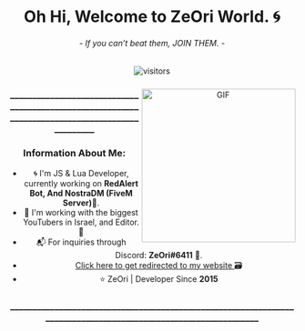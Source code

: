<p>
  <h1 align="center"><b>Oh Hi, Welcome to ZeOri World. 🌀</b></h1>
  <h6 align="center"> 
      <i>- If you can’t beat them, JOIN THEM. -</i>
   </h6>
</p>

 <p align="center">
    <img align="center" alt="visitors" src="https://gpvc.arturio.dev/ZeOri-xyz" />
</p>

 
 <div align="center">
  <img align="right" height="270px" alt="GIF" src="https://res.cloudinary.com/lifeonair/image/upload/h_300,w_300,dpr_1/v1620207066/stella-prod-up-601f13ab9953831ff60d7ab2" />


  
  ### ________________________________________________________________________________________________

### Information About Me:
- 🌀 I'm JS & Lua Developer, currently working on <strong>RedAlert Bot, And NostraDM (FiveM Server)</strong>🔫.
- 👬 I'm working with the biggest YouTubers in Israel, and Editor. 🎥
- 📬 For inquiries through Discord: <strong>ZeOri#6411</strong> 🌠.
- <a href="https://zeori.xyz"> Click here to get redirected to my website </a> 🗃️
- ⭐ ZeOri | Developer Since <strong>2015</strong>

### ________________________________________________________________________________________________________________
<br>

